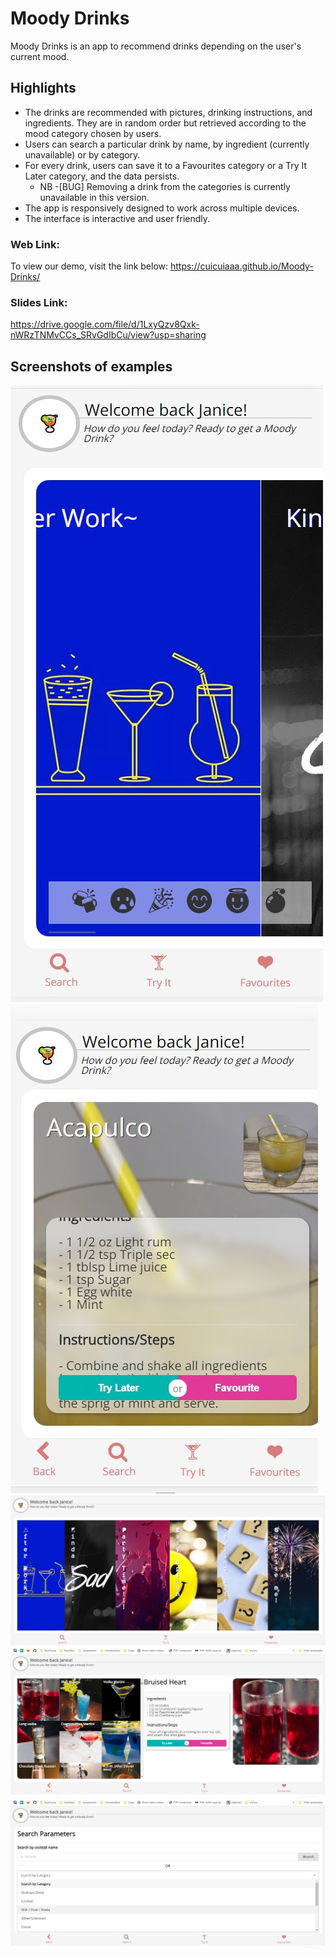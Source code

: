 # Moody Drinks

Moody Drinks is an app to recommend drinks depending on the user's current mood. 

## Highlights

- The drinks are recommended with pictures, drinking instructions, and ingredients. They are in random order but retrieved according to the mood category chosen by users.
- Users can search a particular drink by name, by ingredient (currently unavailable) or by category.
- For every drink, users can save it to a Favourites category or a Try It Later category, and the data persists.
  - NB -[BUG] Removing a drink from the categories is currently unavailable in this version.
- The app is responsively designed to work across multiple devices.
- The interface is interactive and user friendly. 

### Web Link:

To view our demo, visit the link below:
https://cuicuiaaa.github.io/Moody-Drinks/

### Slides Link:

https://drive.google.com/file/d/1LxyQzv8Qxk-nWRzTNMvCCs_SRvGdIbCu/view?usp=sharing


## Screenshots of examples

![Screenshot](screenshots/mobile-landing.jpg "Screenshot")
![Screenshot](screenshots/mobile-results.jpg "Screenshot")
![Screenshot](screenshots/desktop-landing.jpg "Screenshot")
![Screenshot](screenshots/desktop-mood.jpg "Screenshot")
![Screenshot](screenshots/desktop-search.jpg "Screenshot")


